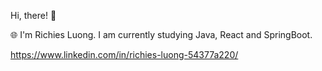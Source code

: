 Hi, there! :wave:

:globe_with_meridians: I'm Richies Luong. I am currently studying Java, React and SpringBoot. 

https://www.linkedin.com/in/richies-luong-54377a220/
